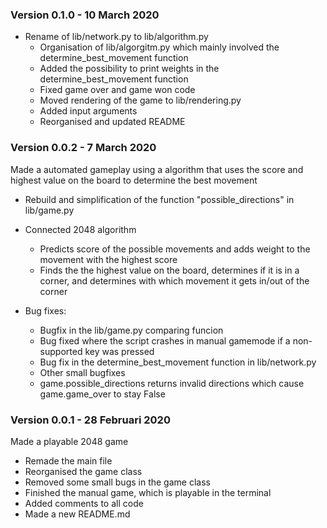 ### Version 0.1.0 - 10 March 2020
- Rename of lib/network.py to lib/algorithm.py
    - Organisation of lib/algorgitm.py which mainly involved the determine_best_movement function
    - Added the possibility to print weights in the determine_best_movement function
    - Fixed game over and game won code
    - Moved rendering of the game to lib/rendering.py
    - Added input arguments
    - Reorganised and updated README


### Version 0.0.2 - 7 March 2020
Made a automated gameplay using a algorithm that uses the score and highest value on the board to determine the best movement

- Rebuild and simplification of the function "possible_directions" in lib/game.py
- Connected 2048 algorithm
    - Predicts score of the possible movements and adds weight to the movement with the highest score
    - Finds the the highest value on the board, determines if it is in a corner, and determines with which movement it gets in/out of the corner

- Bug fixes:
    - Bugfix in the lib/game.py comparing funcion
    - Bug fixed where the script crashes in manual gamemode if a non-supported key was pressed
    - Bug fix in the determine_best_movement function in lib/network.py
    - Other small bugfixes
    - game.possible_directions returns invalid directions which cause game.game_over to stay False

### Version 0.0.1 - 28 Februari 2020
Made a playable 2048 game

- Remade the main file
- Reorganised the game class
- Removed some small bugs in the game class
- Finished the manual game, which is playable in the terminal
- Added comments to all code
- Made a new README.md


